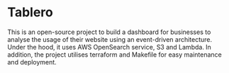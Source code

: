 # Tablero

This is an open-source project to build a dashboard for businesses to analyse the usage of their website using an event-driven architecture. Under the hood, it uses AWS OpenSearch service, S3 and Lambda. In addition, the project utilises terraform and Makefile for easy maintenance and deployment.


